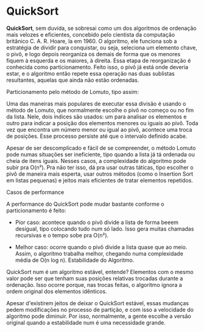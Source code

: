 # QuickSort

**QuickSort**, sem duvida, se sobresai como um dos algoritmos de ordenação mais velozes e eficientes, concebido pelo cientista da computação britânico C. A. R. Hoare, la em 1960. O algoritmo, ele funciona sob a estratégia de dividir para conquistar, ou seja, seleciona um elemento chave, o pivô, e logo depois reorganiza os demais de forma que os menores fiquem à esquerda e os maiores, à direita. Essa etapa de reorganização é conhecida como particionamento. Feito isso, o pivô já está onde deveria estar, e o algoritmo então repete essa operação nas duas sublistas resultantes, aquelas que ainda não estão ordenadas.

Particionamento pelo método de Lomuto, tipo assim:

Uma das maneiras mais populares de executar essa divisão é usando o método de Lomuto, que normalmente escolhe o pivô no começo ou no fim da lista. Nele, dois índices são usados: um para analisar os elementos e outro para indicar a posição dos elementos menores ou iguais ao pivô. Toda vez que encontra um número menor ou igual ao pivô, acontece uma troca de posições. Esse processo persiste até que o intervalo definido acabe.

Apesar de ser descomplicado e fácil de se compreender, o método Lomuto pode numas situações ser ineficiente, tipo quando a lista já tá ordenada ou cheia de itens iguais. Nesses casos, a complexidade do algoritmo pode subir pra O(n²). Pra não ter isso, dá pra usar outras táticas, tipo escolher o pivô de maneira mais esperta, usar outros métodos (como o Insertion Sort em listas pequenas) e jeitos mais eficientes de tratar elementos repetidos.

Casos de performance

A performance do QuickSort pode mudar bastante conforme o particionamento é feito:

- Pior caso: acontece quando o pivô divide a lista de forma beeem desigual, tipo colocando tudo num só lado. Isso gera muitas chamadas recursivas e o tempo sobe pra O(n²).

- Melhor caso: ocorre quando o pivô divide a lista quase que ao meio. Assim, o algoritmo trabalha melhor, chegando numa complexidade média de O(n log n).
Estabilidade do Algoritmo.

QuickSort num é um algoritmo estável, entende? Elementos com o mesmo valor pode ser que tenham suas posições relativas trocadas durante a ordenação. Isso ocorre porque, nas trocas feitas, o algoritmo ignora a ordem original dos elementos idênticos.

Apesar d'existirem jeitos de deixar o QuickSort estável, essas mudanças pedem modificações no processo de partição, e com isso a velocidade do algoritmo pode diminuir. Por isso, normalmente, a gente escolhe a versão original quando a estabilidade num é uma necessidade grande.
